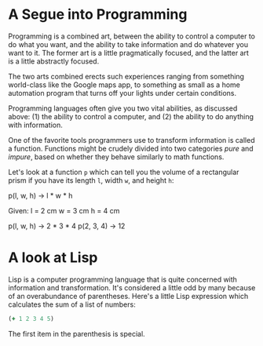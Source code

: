 #  A Segue into Programming

Programming is a combined art, between the ability to control a computer to do
what you want, and the ability to take information and do whatever you
want to it. The former art is a little pragmatically focused, and the latter art
is a little abstractly focused.

The two arts combined erects such experiences ranging from something world-class
like the Google maps app, to something as small as a home automation program
that turns off your lights under certain conditions.

Programming languages often give you two vital abilities, as discussed above:
(1) the ability to control a computer, and (2) the ability to do anything with
information.

One of the favorite tools programmers use to transform information is called a
function. Functions might be crudely divided into two categories *pure* and
*impure*, based on whether they behave similarly to math functions.

Let's look at a function `p` which can tell you the volume of a rectangular
prism if you have its length `l`, width `w`, and height `h`:

p(l, w, h) -> l * w * h

Given:
   l = 2 cm
   w = 3 cm
   h = 4 cm

p(l, w, h) -> 2 * 3 * 4
p(2, 3, 4) -> 12

#  A look at Lisp

Lisp is a computer programming language that is quite concerned with information
and transformation. It's considered a little odd by many because of an
overabundance of parentheses. Here's a little Lisp expression which calculates
the sum of a list of numbers:

``` Clojure
(+ 1 2 3 4 5)
```

The first item in the parenthesis is special.
